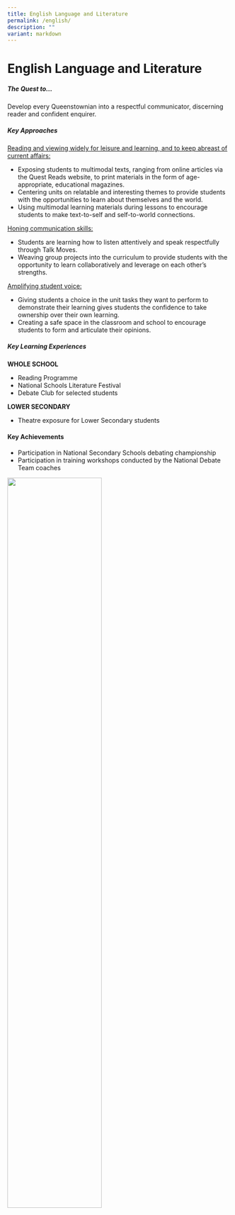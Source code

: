 ```yaml
---
title: English Language and Literature
permalink: /english/
description: ""
variant: markdown
---
```

English Language and Literature
===============================



##### **The Quest to...**

Develop every Queenstownian into a 
respectful communicator, discerning reader and confident enquirer. 

##### **Key Approaches**

<u>Reading and viewing widely for leisure and learning, and to keep abreast of current affairs:</u>

<ul>
<li> Exposing students to multimodal texts, ranging from online articles via the Quest Reads website, to print materials in the form of age-appropriate, educational magazines. 
</li><li> Centering units on relatable and interesting themes to provide students with the opportunities to learn about themselves and the world. 
</li><li> Using multimodal learning materials during lessons to encourage students to make text-to-self and self-to-world connections. 
</li></ul>

	
<u>Honing communication skills:</u>

<ul>
<li> Students are learning how to listen attentively and speak respectfully through Talk Moves. 
</li><li> Weaving group projects into the curriculum to provide students with the opportunity to learn collaboratively and leverage on each other’s strengths. 
</li></ul>

	
<u>Amplifying student voice:</u>

<ul>
<li> Giving students a choice in the unit tasks they want to perform to demonstrate their learning gives students the confidence to take ownership over their own learning. 
</li><li> Creating a safe space in the classroom and school to encourage students to form and articulate their opinions. 
</li></ul>

	
##### **Key Learning Experiences**

**WHOLE SCHOOL**

<ul>
<li> Reading Programme 
</li><li> National Schools Literature Festival 
</li><li> Debate Club for selected students 
</li></ul>


**LOWER SECONDARY**<br>

<ul>
<li> Theatre exposure for Lower Secondary students 
</li></ul>

	
	
#### **Key Achievements**

<ul>
<li> Participation in National Secondary Schools debating championship
</li><li> Participation in training workshops conducted by the National Debate Team coaches
</li></ul>


<img src="/images/Departments/English.png" style="width:65%">